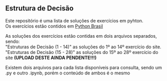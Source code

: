 ## Estrutura de Decisão

Este repositório é uma lista de soluções de exercícios em pyhton.<br>
Os exercícios estão contidos em <a href="https://wiki.python.org.br/EstruturaDeDecisao">Python Brasil</a>

As soluções dos exercícios estão contidas em dois arquivos separados, sendo:<br>
"Estruturas de Decisão (1 - 14)" as soluções do 1º ao 14º exercício do site.<br>
"Estruturas de Decisão (15 - 28)" as soluções do 15º ao 28º exercício do site <b>(UPLOAD DESTE AINDA PENDENTE!!!)</b>

Existem dois arquivos para cada lista disponíveis para consulta, sendo um .py e outro .ipynb, porém o conteúdo de ambos é o mesmo
